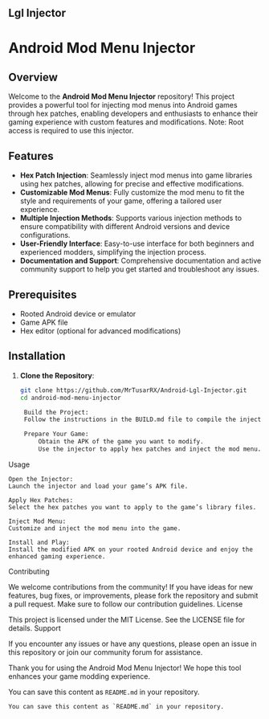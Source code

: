 ## Lgl Injector 
# Android Mod Menu Injector

## Overview

Welcome to the **Android Mod Menu Injector** repository! This project provides a powerful tool for injecting mod menus into Android games through hex patches, enabling developers and enthusiasts to enhance their gaming experience with custom features and modifications. Note: Root access is required to use this injector.

## Features

- **Hex Patch Injection**: Seamlessly inject mod menus into game libraries using hex patches, allowing for precise and effective modifications.
- **Customizable Mod Menus**: Fully customize the mod menu to fit the style and requirements of your game, offering a tailored user experience.
- **Multiple Injection Methods**: Supports various injection methods to ensure compatibility with different Android versions and device configurations.
- **User-Friendly Interface**: Easy-to-use interface for both beginners and experienced modders, simplifying the injection process.
- **Documentation and Support**: Comprehensive documentation and active community support to help you get started and troubleshoot any issues.

## Prerequisites

- Rooted Android device or emulator
- Game APK file
- Hex editor (optional for advanced modifications)

## Installation

1. **Clone the Repository**:
   ```bash
   git clone https://github.com/MrTusarRX/Android-Lgl-Injector.git
   cd android-mod-menu-injector

    Build the Project:
    Follow the instructions in the BUILD.md file to compile the injector.

    Prepare Your Game:
        Obtain the APK of the game you want to modify.
        Use the injector to apply hex patches and inject the mod menu.

Usage

    Open the Injector:
    Launch the injector and load your game’s APK file.

    Apply Hex Patches:
    Select the hex patches you want to apply to the game’s library files.

    Inject Mod Menu:
    Customize and inject the mod menu into the game.

    Install and Play:
    Install the modified APK on your rooted Android device and enjoy the enhanced gaming experience.

Contributing

We welcome contributions from the community! If you have ideas for new features, bug fixes, or improvements, please fork the repository and submit a pull request. Make sure to follow our contribution guidelines.
License

This project is licensed under the MIT License. See the LICENSE file for details.
Support

If you encounter any issues or have any questions, please open an issue in this repository or join our community forum for assistance.

Thank you for using the Android Mod Menu Injector! We hope this tool enhances your game modding experience.


You can save this content as `README.md` in your repository.

```
You can save this content as `README.md` in your repository.
```
